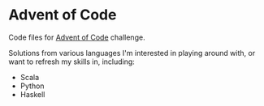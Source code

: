 # Advent of Code

Code files for [Advent of Code](https://adventofcode.com) challenge.

Solutions from various languages I'm interested in playing around with, or want
to refresh my skills in, including:

* Scala
* Python
* Haskell
